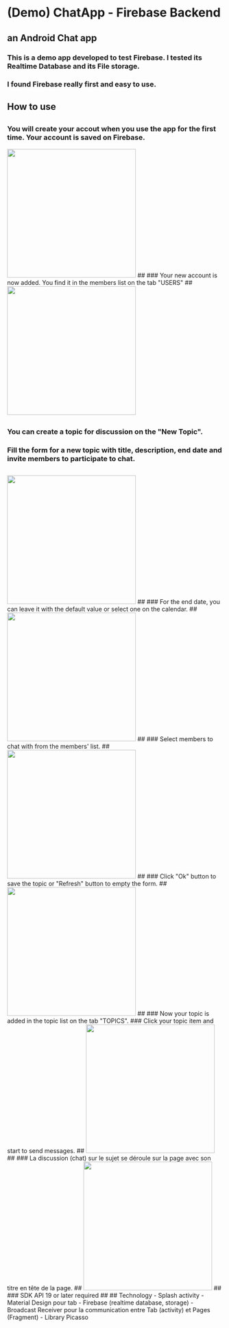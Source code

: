 # (Demo) ChatApp - Firebase Backend
## an Android Chat app 
### This is a demo app developed to test Firebase. I tested its Realtime Database and its File storage. 
### I found Firebase really first and easy to use.
##
## How to use
##
### You will create your accout when you use the app for the first time. Your account is saved on Firebase.

<img src="https://cloud.githubusercontent.com/assets/21304543/21225946/a2f193ea-c2d3-11e6-95d3-69c359a918b6.png" width="300"/>
##
### Your new account is now added. You find it in the members list on the tab "USERS"
##
<img src="https://cloud.githubusercontent.com/assets/21304543/21225948/a2fcda52-c2d3-11e6-9f6c-585b5c237abc.png" width="300"/>

##
### You can create a topic for discussion on the  "New Topic".
### Fill the form for a new topic with title, description, end date and invite members to participate to chat.
##
<img src="https://cloud.githubusercontent.com/assets/21304543/21225943/a2e28e40-c2d3-11e6-9344-f4eab101bc16.png" width="300"/>
##
### For the end date, you can leave it with the default value or select one on the calendar. 
##
<img src="https://cloud.githubusercontent.com/assets/21304543/21225951/a3120530-c2d3-11e6-9c72-35129f1c6024.png" width="300"/>
##
### Select members to chat with from the members' list.
##
<img src="https://cloud.githubusercontent.com/assets/21304543/21225944/a2e8ce9a-c2d3-11e6-86b6-a8f95b4b2f2e.png" width="300"/>
##
### Click "Ok" button to save the topic or "Refresh" button to empty the form.
##
<img src="https://cloud.githubusercontent.com/assets/21304543/21225945/a2eb2988-c2d3-11e6-9af6-4a0760282bae.png" width="300"/>
##
### Now your topic is added in the topic list on the tab "TOPICS".
### Click your topic item and start to send messages.
##
<img src="https://cloud.githubusercontent.com/assets/21304543/21225947/a2f7a8f2-c2d3-11e6-9374-f829bd499898.png" width="300"/>
##
### La discussion (chat) sur le sujet se déroule sur la page avec son titre en tête de la page.  
##
<img src="https://cloud.githubusercontent.com/assets/21304543/21225949/a302e0aa-c2d3-11e6-9d65-181a36cdc654.png" width="300"/>
##
### SDK API 19 or later required
##
## Technology 
- Splash activity
- Material Design pour tab
- Firebase (realtime database, storage)
- Broadcast Receiver pour la communication entre Tab (activity) et Pages (Fragment)
- Library Picasso 


